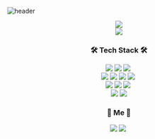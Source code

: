 ![header](https://capsule-render.vercel.app/api?type=soft&color=auto&height=150&section=header&text=YongjinKim&fontSize=70&animation=twinkling)

<div align="center">
  <img src='https://github-readme-stats.vercel.app/api/top-langs/?username=Yongjin9660&layout=compact&theme=material-palenight'>
</div>

<div align="center">
  <img src='https://github-readme-stats-sand-six-91.vercel.app/api?username=Yongjin9660&show_icons=true&count_private=true&line_height=24&theme=material-palenight&hide=stars'>
</div>

<h3 align="center">🛠️ Tech Stack 🛠️</h3>

<div align="center">
<img src="https://img.shields.io/badge/HTML5-ff7c00?style=flat-square&logo=html5&logoColor=white"/>&nbsp;<img src="https://img.shields.io/badge/css-1572B6?style=flat-square&logo=css3&logoColor=white"/>&nbsp;<img src="https://img.shields.io/badge/JavaScript-fad500?style=flat-square&logo=Javascript&logoColor=white"/>&nbsp;
<br />
<img src="https://img.shields.io/badge/webpack-26373f?logo=webpack"/>&nbsp;<img src="https://img.shields.io/badge/babel-333664?logo=babel"/>&nbsp;<img src="https://img.shields.io/badge/TypeScript-2e72bb?style=flat-square&logo=Typescript&logoColor=white"/>&nbsp;<img src="https://img.shields.io/badge/Sass-cc6698?style=flat-square&logo=Sass&logoColor=white"/>&nbsp;
<br />
<img src="https://img.shields.io/badge/React-123456?logo=react"/>&nbsp;<!--<img src="https://img.shields.io/badge/Redux-744ab3?logo=Redux"/>&nbsp;--><img src="https://img.shields.io/badge/Recoil-3577e5?logo=Recoil"/>&nbsp;<img src="https://img.shields.io/badge/StyledComponents-345234?logo=styled-components"/>&nbsp;
<br />
<!-- <img src="https://img.shields.io/badge/node.js-84ba00?logo=node.js"/>&nbsp;<img src="https://img.shields.io/badge/Express-234534?logo=express"/>&nbsp;<img src="https://img.shields.io/badge/NginX-00984b?logo=NginX"/>&nbsp;<img src="https://img.shields.io/badge/Sequelize-0f0f0f?logo=sequelize"/>&nbsp;<img src="https://img.shields.io/badge/TYPEORM-fd0802?logo=typeorm"/>&nbsp;
<br /> -->
<!-- <img src="https://img.shields.io/badge/MySql-efefef?style=flat-square&logo=MySql"/>&nbsp;<img src="https://img.shields.io/badge/mongoDB-83b961?style=flat-square&logo=Mongodb"/> 
<br /> 
-->
<img src="https://img.shields.io/badge/Git-purple?logo=Git"/>&nbsp;<img src="https://img.shields.io/badge/GitHub-purple?logo=Github"/>
</div>

<h3 align="center"> 🐲 Me 🐲 </h3>
<p align="center">
  <a href="mailto:dydwls0669@gmail.com"><img src="https://img.shields.io/badge/Gmail-d14836?style=flat-square&logo=Gmail&logoColor=white&link=dydwls0669@gmail.com"/></a>
  <a href="https://velog.io/@yongjin9660"><img src="https://img.shields.io/badge/Tech%20Blog-11B48A?style=flat-square&logo=Vimeo&logoColor=white&link=https://velog.io/@woo0_hooo"/></a>&nbsp
</p>
<br>
